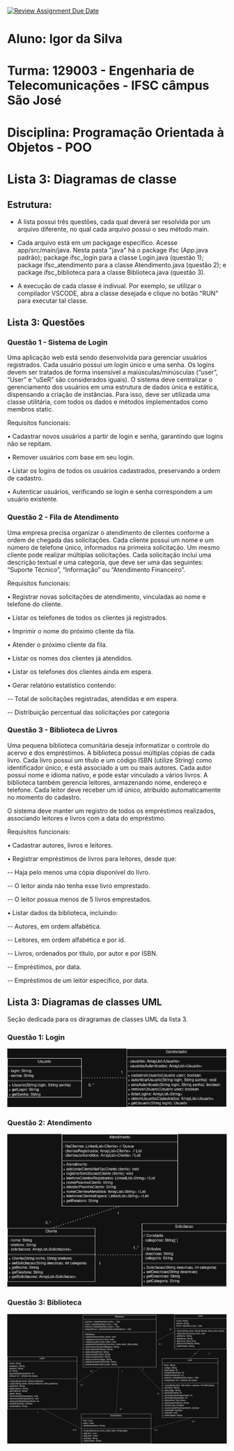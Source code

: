[![Review Assignment Due Date](https://classroom.github.com/assets/deadline-readme-button-22041afd0340ce965d47ae6ef1cefeee28c7c493a6346c4f15d667ab976d596c.svg)](https://classroom.github.com/a/DaO0-MBc)

# Aluno: Igor da Silva
# Turma: 129003 - Engenharia de Telecomunicações - IFSC câmpus São José
# Disciplina: Programação Orientada à Objetos - POO

# Lista 3: Diagramas de classe

## Estrutura: 
- A lista possui três questões, cada qual deverá ser resolvida por um arquivo diferente, no qual cada arquivo possui o seu método main.

- Cada arquivo está em um packgage específico. Acesse app/src/main/java. Nesta pasta "java" há o package ifsc (App.java padrão); package ifsc_login para a classe Login.java (questão 1); package ifsc_atendimento para a classe Atendimento.java (questão 2); e package ifsc_biblioteca para a classe Biblioteca.java (questão 3).

- A execução de cada classe é indivual. Por exemplo, se utilizar o compilador VSCODE, abra a classe desejada e clique no botão "RUN" para executar tal classe.

## Lista 3: Questões
### Questão 1 - Sistema de Login
Uma aplicação web está sendo desenvolvida para gerenciar usuários registrados. Cada usuário possui
um login único e uma senha. Os logins devem ser tratados de forma insensível a maiúsculas/minúsculas
(“user”, “User” e “uSeR” são considerados iguais). O sistema deve centralizar o gerenciamento dos
usuários em uma estrutura de dados única e estática, dispensando a criação de instâncias. Para isso, deve
ser utilizada uma classe utilitária, com todos os dados e métodos implementados como membros static.


Requisitos funcionais:

• Cadastrar novos usuários a partir de login e senha, garantindo que logins não se repitam.

• Remover usuários com base em seu login.

• Listar os logins de todos os usuários cadastrados, preservando a ordem de cadastro.

• Autenticar usuários, verificando se login e senha correspondem a um usuário existente.

### Questão 2 - Fila de Atendimento
Uma empresa precisa organizar o atendimento de clientes conforme a ordem de chegada das solicitações.
Cada cliente possui um nome e um número de telefone único, informados na primeira solicitação. Um
mesmo cliente pode realizar múltiplas solicitações. Cada solicitação inclui uma descrição textual e
uma categoria, que deve ser uma das seguintes: “Suporte Técnico”, “Informação” ou “Atendimento
Financeiro”.


Requisitos funcionais:

• Registrar novas solicitações de atendimento, vinculadas ao nome e telefone do cliente.

• Listar os telefones de todos os clientes já registrados.

• Imprimir o nome do próximo cliente da fila.

• Atender o próximo cliente da fila.

• Listar os nomes dos clientes já atendidos.

• Listar os telefones dos clientes ainda em espera.

• Gerar relatório estatístico contendo:

-- Total de solicitações registradas, atendidas e em espera.

-- Distribuição percentual das solicitações por categoria

### Questão 3 - Biblioteca de Livros
Uma pequena biblioteca comunitária deseja informatizar o controle do acervo e dos empréstimos. A
biblioteca possui múltiplas cópias de cada livro. Cada livro possui um título e um código ISBN (utilize
String) como identificador único, e está associado a um ou mais autores. Cada autor possui nome e
idioma nativo, e pode estar vinculado a vários livros. A biblioteca também gerencia leitores, armazenando
nome, endereço e telefone. Cada leitor deve receber um id único, atribuído automaticamente no momento
do cadastro.

O sistema deve manter um registro de todos os empréstimos realizados, associando leitores e livros com a
data do empréstimo.


Requisitos funcionais:

• Cadastrar autores, livros e leitores.

• Registrar empréstimos de livros para leitores, desde que:

-- Haja pelo menos uma cópia disponível do livro.

-- O leitor ainda não tenha esse livro emprestado.

-- O leitor possua menos de 5 livros emprestados.


• Listar dados da biblioteca, incluindo:

-- Autores, em ordem alfabética.

-- Leitores, em ordem alfabética e por id.

-- Livros, ordenados por título, por autor e por ISBN.

-- Empréstimos, por data.

-- Empréstimos de um leitor específico, por data.

## Lista 3: Diagramas de classes UML
Seção dedicada para os diragramas de classes UML da lista 3.

### Questão 1: Login
![Diagrama UML do Login](images/diagrama_questao1.png)

### Questão 2: Atendimento
![Diagrama UML do Atendimento](images/diagrama_questao2.png)

### Questão 3: Biblioteca
![Diagrama UML do ](images/diagrama_questao3.png)

